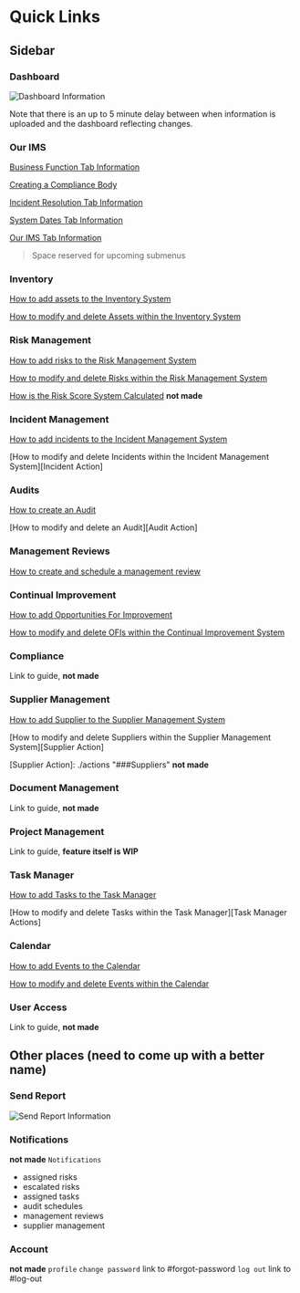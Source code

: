 # Quick Links

## Sidebar

### Dashboard

![Dashboard Information][Dashboard]

[Dashboard]: ./Dashboard/dashboard

Note that there is an up to 5 minute delay between when information is uploaded and the dashboard reflecting changes.

### Our IMS

[Business Function Tab Information][Our IMS - Business Function]

[Creating a Compliance Body][Our IMS - Compliance Body]

[Incident Resolution Tab Information][Our IMS - Incident Resolution]

[System Dates Tab Information][Our IMS - System Dates]

[Our IMS Tab Information][Our IMS - Our IMS]

[Our IMS - Business Function]: ./Our%20IMS/business_function
[Our IMS - Compliance Body]: ./Our%20IMS/create_compliance_body
[Our IMS - Incident Resolution]: ./Our%20IMS/incident_resolution
[Our IMS - System Dates]: ./Our%20IMS/system_dates
[Our IMS - Our IMS]: ./Our%20IMS/our_ims
> Space reserved for upcoming submenus

### Inventory

[How to add assets to the Inventory System][Inventory Management]

[How to modify and delete Assets within the Inventory System][Asset Actions]

[Inventory Management]: ./Inventory%20Management/adding_assets
[Asset Actions]: ./actions#inventory-management-assets

### Risk Management

[How to add risks to the Risk Management System][Risk Management]

[How to modify and delete Risks within the Risk Management System][Risk Actions]

[How is the Risk Score System Calculated][Risk Scoring] **not made**

[Risk Management]: ./Risk%20Management/adding_risks
[Risk Actions]: ./actions#risk-management-risks
[Risk Scoring]: ./Risk%20Management/risk_scoring

### Incident Management

[How to add incidents to the Incident Management System][Incident Management]

[How to modify and delete Incidents within the Incident Management System][Incident Action]

[Incident Management]: ./Incident%20Management/raising_incidents
[Incident Actions]: ./actions##incident-management-incidents

### Audits

[How to create an Audit][Add Audit]

[How to modify and delete an Audit][Audit Action]

[Add Audit]: ./Audits/add_audit
[Audit Actions]: ./actions#audits

### Management Reviews

[How to create and schedule a management review][Add Management Review]

[Add Management Review]: ./Management%20Reviews/add_review

### Continual Improvement

[How to add Opportunities For Improvement][OFI]

[How to modify and delete OFIs within the Continual Improvement System][OFI Action]

[OFI]: ./Continual%20Improvement/add_ofi
[OFI Action]: ./actions#continual-improvement-ofis

### Compliance

Link to guide, **not made**

### Supplier Management

[How to add Supplier to the Supplier Management System][Supplier]

[How to modify and delete Suppliers within the Supplier Management System][Supplier Action]

[Supplier]: ./Supplier%20Management/add_supplier
[Supplier Action]: ./actions "###Suppliers" **not made**

### Document Management

Link to guide, **not made**

### Project Management

Link to guide, **feature itself is WIP**

### Task Manager

[How to add Tasks to the Task Manager][Task Manager]

[How to modify and delete Tasks within the Task Manager][Task Manager Actions]

[Task Manager]: ./Task%20Manager/add_task
[Task Manager Action]: ./actions#task-manager-tasks

### Calendar

[How to add Events to the Calendar][Calendar]

[How to modify and delete Events within the Calendar][Calendar Actions]

[Calendar]: ./Calendar/add_calendar
[Calendar Actions]: ./actions#calendar-events

### User Access

Link to guide, **not made**

## Other places (need to come up with a better name)

### Send Report

![Send Report Information][Send Report]

[Send Report]: ./Dashboard/dashboard#dashboard-report

### Notifications

**not made**
`Notifications`
+ assigned risks
+ escalated risks
+ assigned tasks
+ audit schedules
+ management reviews
+ supplier management

### Account

**not made**
`profile` 
`change password` link to #forgot-password
`log out` link to #log-out